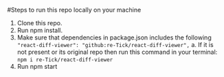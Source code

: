 #Steps to run this repo locally on your machine
1. Clone this repo.
2. Run npm install.
3. Make sure that dependencies in package.json includes the following 
   ```"react-diff-viewer": "github:re-Tick/react-diff-viewer",```
   a. If it is not present or its original repo then run this command in your terminal:
      ```npm i re-Tick/react-diff-viewer  ```
4. Run npm start
